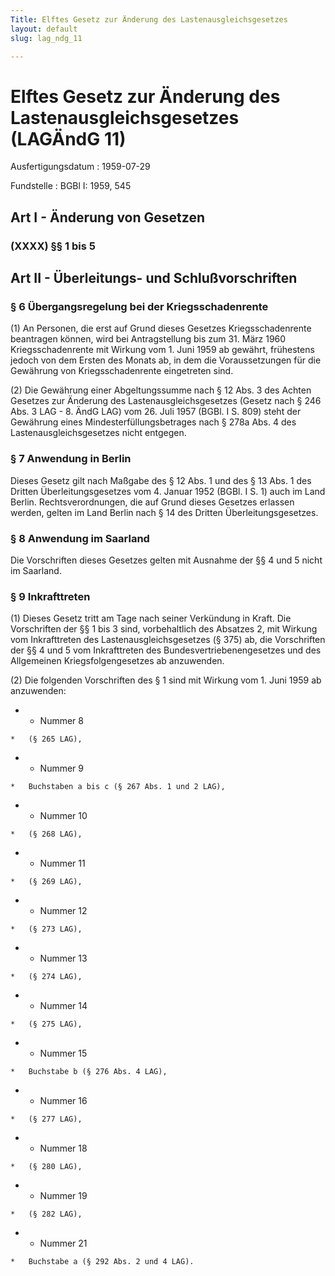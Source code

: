 ```yaml
---
Title: Elftes Gesetz zur Änderung des Lastenausgleichsgesetzes
layout: default
slug: lag_ndg_11

---
```


# Elftes Gesetz zur Änderung des Lastenausgleichsgesetzes (LAGÄndG 11)

Ausfertigungsdatum
:   1959-07-29

Fundstelle
:   BGBl I: 1959, 545



## Art I - Änderung von Gesetzen



### (XXXX) §§ 1 bis 5



## Art II - Überleitungs- und Schlußvorschriften



### § 6 Übergangsregelung bei der Kriegsschadenrente

(1) An Personen, die erst auf Grund dieses Gesetzes Kriegsschadenrente
beantragen können, wird bei Antragstellung bis zum 31. März 1960
Kriegsschadenrente mit Wirkung vom 1. Juni 1959 ab gewährt, frühestens
jedoch von dem Ersten des Monats ab, in dem die Voraussetzungen für
die Gewährung von Kriegsschadenrente eingetreten sind.

(2) Die Gewährung einer Abgeltungssumme nach § 12 Abs. 3 des Achten
Gesetzes zur Änderung des Lastenausgleichsgesetzes (Gesetz nach § 246
Abs. 3 LAG - 8. ÄndG LAG) vom 26. Juli 1957 (BGBl. I S. 809) steht der
Gewährung eines Mindesterfüllungsbetrages nach § 278a Abs. 4 des
Lastenausgleichsgesetzes nicht entgegen.


### § 7 Anwendung in Berlin

Dieses Gesetz gilt nach Maßgabe des § 12 Abs. 1 und des § 13 Abs. 1
des Dritten Überleitungsgesetzes vom 4. Januar 1952 (BGBl. I S. 1)
auch im Land Berlin. Rechtsverordnungen, die auf Grund dieses Gesetzes
erlassen werden, gelten im Land Berlin nach § 14 des Dritten
Überleitungsgesetzes.


### § 8 Anwendung im Saarland

Die Vorschriften dieses Gesetzes gelten mit Ausnahme der §§ 4 und 5
nicht im Saarland.


### § 9 Inkrafttreten

(1) Dieses Gesetz tritt am Tage nach seiner Verkündung in Kraft. Die
Vorschriften der §§ 1 bis 3 sind, vorbehaltlich des Absatzes 2, mit
Wirkung vom Inkrafttreten des Lastenausgleichsgesetzes (§ 375) ab, die
Vorschriften der §§ 4 und 5 vom Inkrafttreten des
Bundesvertriebenengesetzes und des Allgemeinen Kriegsfolgengesetzes ab
anzuwenden.

(2) Die folgenden Vorschriften des § 1 sind mit Wirkung vom 1. Juni
1959 ab anzuwenden:

*    *   Nummer 8

    *   (§ 265 LAG),


*    *   Nummer 9

    *   Buchstaben a bis c (§ 267 Abs. 1 und 2 LAG),


*    *   Nummer 10

    *   (§ 268 LAG),


*    *   Nummer 11

    *   (§ 269 LAG),


*    *   Nummer 12

    *   (§ 273 LAG),


*    *   Nummer 13

    *   (§ 274 LAG),


*    *   Nummer 14

    *   (§ 275 LAG),


*    *   Nummer 15

    *   Buchstabe b (§ 276 Abs. 4 LAG),


*    *   Nummer 16

    *   (§ 277 LAG),


*    *   Nummer 18

    *   (§ 280 LAG),


*    *   Nummer 19

    *   (§ 282 LAG),


*    *   Nummer 21

    *   Buchstabe a (§ 292 Abs. 2 und 4 LAG).




